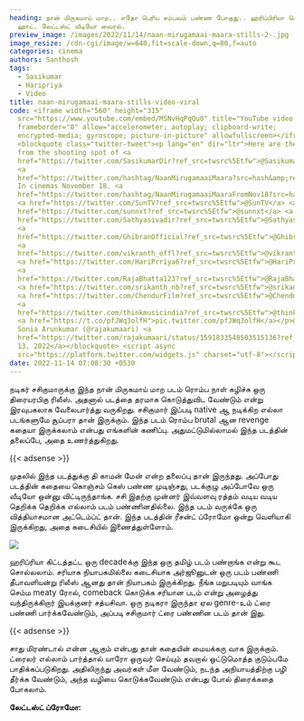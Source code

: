 ```yaml
---
heading: நான் மிருகமாய் மாற.. எதோ பெரிய சம்பவம் பண்ண போகுது.. ஹரிப்பிரியா செம்ம
  ஹாட். லேட்டஸ்ட் வீடியோ வைரல்.
preview_image: /images/2022/11/14/naan-mirugamaai-maara-stills-2-.jpg
image_resize: /cdn-cgi/image/w=640,fit=scale-down,q=80,f=auto
categories: cinema
authors: Santhosh
tags:
  - Sasikumar
  - Haripriya
  - Video
title: naan-mirugamaai-maara-stills-video-viral
code: <iframe width="560" height="315"
  src="https://www.youtube.com/embed/MSNvHqPqQu0" title="YouTube video player"
  frameborder="0" allow="accelerometer; autoplay; clipboard-write;
  encrypted-media; gyroscope; picture-in-picture" allowfullscreen></iframe>
  <blockquote class="twitter-tweet"><p lang="en" dir="ltr">Here are the images
  from the shooting spot of <a
  href="https://twitter.com/SasikumarDir?ref_src=twsrc%5Etfw">@SasikumarDir</a>’s
  <a
  href="https://twitter.com/hashtag/NaanMirugamaaiMaara?src=hash&amp;ref_src=twsrc%5Etfw">#NaanMirugamaaiMaara</a>,
  In cinemas November 18. <a
  href="https://twitter.com/hashtag/NaanMirugamaaiMaaraFromNov18?src=hash&amp;ref_src=twsrc%5Etfw">#NaanMirugamaaiMaaraFromNov18</a>
  <a href="https://twitter.com/SunTV?ref_src=twsrc%5Etfw">@SunTV</a> <a
  href="https://twitter.com/sunnxt?ref_src=twsrc%5Etfw">@sunnxt</a> <a
  href="https://twitter.com/Sathyasivadir?ref_src=twsrc%5Etfw">@Sathyasivadir</a>
  <a
  href="https://twitter.com/GhibranOfficial?ref_src=twsrc%5Etfw">@GhibranOfficial</a>
  <a
  href="https://twitter.com/vikranth_offl?ref_src=twsrc%5Etfw">@vikranth_offl</a>
  <a href="https://twitter.com/HariPrriya6?ref_src=twsrc%5Etfw">@HariPrriya6</a>
  <a
  href="https://twitter.com/RajaBhatta123?ref_src=twsrc%5Etfw">@RajaBhatta123</a>
  <a href="https://twitter.com/srikanth_nb?ref_src=twsrc%5Etfw">@srikanth_nb</a>
  <a href="https://twitter.com/ChendurFilm?ref_src=twsrc%5Etfw">@ChendurFilm</a>
  <a
  href="https://twitter.com/thinkmusicindia?ref_src=twsrc%5Etfw">@thinkmusicindia</a>
  <a href="https://t.co/pfJWq3olfH">pic.twitter.com/pfJWq3olfH</a></p>&mdash;
  Sonia Arunkumar (@rajakumaari) <a
  href="https://twitter.com/rajakumaari/status/1591833548503515136?ref_src=twsrc%5Etfw">November
  13, 2022</a></blockquote> <script async
  src="https://platform.twitter.com/widgets.js" charset="utf-8"></script>
date: 2022-11-14 07:08:30 +0530
---
```

நடிகர் சசிகுமாருக்கு இந்த நான் மிருகமாய் மாற படம் ரொம்ப நாள் கழிச்சு ஒரு திரையரபிகு ரிலீஸ். அதனால் படத்தை தரமாக கொடுத்துவிட வேண்டும் என்று இரவுபகலாக வேலைபார்த்து வருகிறது. சசிகுமார் இப்படி native ஆ நடிக்கிற எல்லா படங்களுமே சூப்பரா தான் இருக்கும். இந்த படம் ரொம்ப brutal ஆன revenge கதையா இருக்கலாம் என்பது எங்களின் கணிப்பு. அதுமட்டுமில்லாமல் இந்த படத்தின் தலைப்பே, அதை உணர்த்துகிறது.

{{< adsense >}}

முதலில் இந்த  படத்துக்கு தி காமன் மேன் என்ற தலைப்பு தான் இருந்தது. அப்போது படத்தின் கதையை கொஞ்சம் கெஸ் பண்ண முடிஞ்சது, படக்குழு அப்போவே ஒரு வீடியோ ஒன்னு விட்டிருந்தாங்க. சசி இதற்கு முன்னர் இவ்வளவு ரத்தம் வடிய வடிய தெறிக்க தெறிக்க எல்லாம் படம் பண்ணினதில்லை. இந்த படம் வருக்கே ஒரு வித்தியாசமான அட்டெம்ப்ட் தான். இந்த படத்தின் ரீசன்ட் ப்ரோமோ ஒன்று வெளியாகி இருக்கிறது, அதை கடைசியில் இணைத்துள்ளோம்.

![](/images/2022/11/14/naan-mirugamaai-maara-stills-1-.jpg)

ஹரிப்ரியா கிட்டத்தட்ட ஒரு decadeக்கு இந்த ஒரு தமிழ் படம் பண்றாங்க என்று கூட சொல்லலாம். சரியாக நியாபகமில்லை கடைசியாக அர்ஜூனுடன் ஒரு படம் பண்ணி தீபாவளியன்று ரிலீஸ் ஆனது தான் நியாபகம் இருக்கிறது. நீங்க மறுபடியும் வாங்க செம்ம meaty ரோல், comeback கொடுக்க சரியான படம் என்று அழைத்து வந்திருக்கிறார் இயக்குனர் சத்யசிவா. ஒரு நடிகரா இருந்தா ஏல genre-உம் ட்ரை பண்ணி பார்க்கவேண்டும், அப்படி சசிகுமார் ட்ரை பண்ணின படம் தான் இது.

{{< adsense >}}

சாது மிரண்டால் என்ன ஆகும் என்பது தான் கதையின் மையக்கரு வாக இருக்கும். ட்ரைலர் எல்லாம் பார்த்தால் யாரோ ஒருவர் செய்யும் தவறால் ஒட்டுமொத்த குடும்பமே பாதிக்கப்படுகிறது. அதிலிருந்து அவர்கள் மீள வேண்டும், நடந்த அநியாயத்திற்கு பழி தீர்க்க வேண்டும், அந்த வழியை கொடுக்கவேண்டும் என்பது போல் திரைக்கதை போகலாம். 

**லேட்டஸ்ட் ப்ரோமோ:**